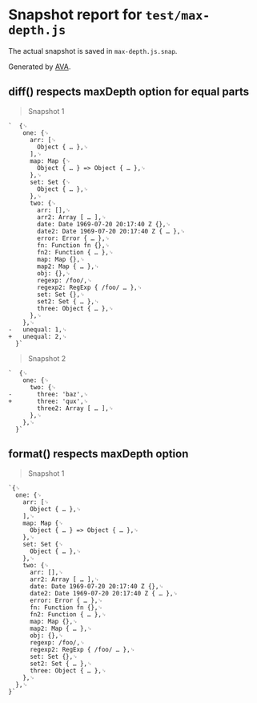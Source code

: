 # Snapshot report for `test/max-depth.js`

The actual snapshot is saved in `max-depth.js.snap`.

Generated by [AVA](https://ava.li).

## diff() respects maxDepth option for equal parts

> Snapshot 1

    `  {␊
        one: {␊
          arr: [␊
            Object { … },␊
          ],␊
          map: Map {␊
            Object { … } => Object { … },␊
          },␊
          set: Set {␊
            Object { … },␊
          },␊
          two: {␊
            arr: [],␊
            arr2: Array [ … ],␊
            date: Date 1969-07-20 20:17:40 Z {},␊
            date2: Date 1969-07-20 20:17:40 Z { … },␊
            error: Error { … },␊
            fn: Function fn {},␊
            fn2: Function { … },␊
            map: Map {},␊
            map2: Map { … },␊
            obj: {},␊
            regexp: /foo/,␊
            regexp2: RegExp { /foo/ … },␊
            set: Set {},␊
            set2: Set { … },␊
            three: Object { … },␊
          },␊
        },␊
    -   unequal: 1,␊
    +   unequal: 2,␊
      }`

> Snapshot 2

    `  {␊
        one: {␊
          two: {␊
    -       three: 'baz',␊
    +       three: 'qux',␊
            three2: Array [ … ],␊
          },␊
        },␊
      }`

## format() respects maxDepth option

> Snapshot 1

    `{␊
      one: {␊
        arr: [␊
          Object { … },␊
        ],␊
        map: Map {␊
          Object { … } => Object { … },␊
        },␊
        set: Set {␊
          Object { … },␊
        },␊
        two: {␊
          arr: [],␊
          arr2: Array [ … ],␊
          date: Date 1969-07-20 20:17:40 Z {},␊
          date2: Date 1969-07-20 20:17:40 Z { … },␊
          error: Error { … },␊
          fn: Function fn {},␊
          fn2: Function { … },␊
          map: Map {},␊
          map2: Map { … },␊
          obj: {},␊
          regexp: /foo/,␊
          regexp2: RegExp { /foo/ … },␊
          set: Set {},␊
          set2: Set { … },␊
          three: Object { … },␊
        },␊
      },␊
    }`
